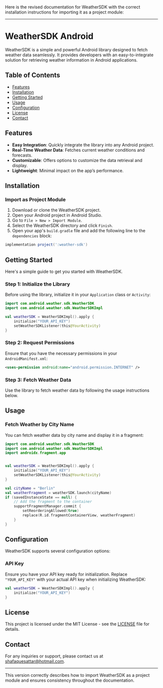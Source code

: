 Here is the revised documentation for WeatherSDK with the correct installation instructions for importing it as a project module:

---

# WeatherSDK Android

WeatherSDK is a simple and powerful Android library designed to fetch weather data seamlessly. It provides developers with an easy-to-integrate solution for retrieving weather information in Android applications.

## Table of Contents

- [Features](#features)
- [Installation](#installation)
- [Getting Started](#getting-started)
- [Usage](#usage)
- [Configuration](#configuration)
- [License](#license)
- [Contact](#contact)

## Features

- **Easy Integration**: Quickly integrate the library into any Android project.
- **Real-Time Weather Data**: Fetches current weather conditions and forecasts.
- **Customizable**: Offers options to customize the data retrieval and display.
- **Lightweight**: Minimal impact on the app’s performance.

## Installation

### Import as Project Module

1. Download or clone the WeatherSDK project.
2. Open your Android project in Android Studio.
3. Go to `File > New > Import Module`.
4. Select the WeatherSDK directory and click `Finish`.
5. Open your app's `build.gradle` file and add the following line to the `dependencies` block:

```gradle
implementation project(':weather-sdk')
```

## Getting Started

Here's a simple guide to get you started with WeatherSDK.

### Step 1: Initialize the Library

Before using the library, initialize it in your `Application` class or `Activity`:

```kotlin
import com.android.weather.sdk.WeatherSDK
import com.android.weather.sdk.WeatherSDKImpl

val weatherSDK = WeatherSDKImpl().apply {
    initialize("YOUR_API_KEY")
    setWeatherSDKListener(this@YourActivity)
}
```

### Step 2: Request Permissions

Ensure that you have the necessary permissions in your `AndroidManifest.xml`:

```xml
<uses-permission android:name="android.permission.INTERNET" />
```

### Step 3: Fetch Weather Data

Use the library to fetch weather data by following the usage instructions below.

## Usage

### Fetch Weather by City Name

You can fetch weather data by city name and display it in a fragment:

```kotlin
import com.android.weather.sdk.WeatherSDK
import com.android.weather.sdk.WeatherSDKImpl
import androidx.fragment.app


val weatherSDK = WeatherSDKImpl().apply {
    initialize("YOUR_API_KEY")
    setWeatherSDKListener(this@YourActivity)
}

val cityName = "Berlin"
val weatherFragment = weatherSDK.launch(cityName)
if (savedInstanceState == null) {
    // Add the fragment to the container
    supportFragmentManager.commit {
        setReorderingAllowed(true)
        replace(R.id.fragmentContainerView, weatherFragment)
    }
}
```

## Configuration

WeatherSDK supports several configuration options:

### API Key

Ensure you have your API key ready for initialization. Replace `"YOUR_API_KEY"` with your actual API key when initializing WeatherSDK:

```kotlin
val weatherSDK = WeatherSDKImpl().apply {
    initialize("YOUR_API_KEY")
}
```

## License

This project is licensed under the MIT License - see the [LICENSE](LICENSE) file for details.

## Contact

For any inquiries or support, please contact us at [shafaquesattar@hotmail.com](mailto:shafaquesattar@hotmail.com).

---

This version correctly describes how to import WeatherSDK as a project module and ensures consistency throughout the documentation.